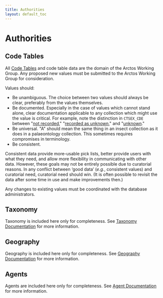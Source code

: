 ```yaml
---
title: Authorities
layout: default_toc
---
```


# Authorities



## Code Tables

All [Code
Tables](http://arctos.database.museum/info/ctDocumentation.cfm) and code
table data are the domain of the Arctos Working Group. Any proposed new
values must be submitted to the Arctos Working Group for consideration.

Values should:

-   Be unambiguous. The choice between two values should always be
    clear, preferably from the values themselves.
-   Be documented. Especially in the case of values which cannot stand
    alone, clear documentation applicable to any collection which might
    use the value is critical. For example, note the distinction in
    `CTSEX_CDE` between "[not
    recorded](http://arctos.database.museum/info/ctDocumentation.cfm?table=CTSEX_CDE&field=not%20recorded),"
    "[recorded as
    unknown](http://arctos.database.museum/info/ctDocumentation.cfm?table=CTSEX_CDE&field=recorded%20as%20unknown),"
    and
    "[unknown](http://arctos.database.museum/info/ctDocumentation.cfm?table=CTSEX_CDE&field=unknown)."
-   Be universal. "A" should mean the same thing in an insect collection
    as it does in a palaeontology collection. This sometimes requires
    compromises in terminology.
-   Be consistent.

Consistent data provide more-usable pick lists, better provide users
with what they need, and allow more flexibility in communicating with
other data. However, these goals may not be entirely possible due to
curatorial reasons. In any conflict between ‘good data’ (*e.g.*,
consistent values) and curatorial need, curatorial need should win. (It
is often possible to revisit the data after some time in use and make
improvements then.)

Any changes to existing values must be coordinated with the database
administrators.

## Taxonomy



Taxonomy is included here only for completeness. See [Taxonomy Documentation](/documentation/taxonomy.html) for more information.

## Geography



Geography is included here only for completeness. See [Geography Documentation](/documentation/higher-geography.html) for more information.

## Agents



Agents are included here only for completeness. See [Agent Documentation](/documentation/agent.html) for more information.
